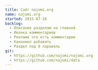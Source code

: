 ```yaml
---
title: Сайт najomi.org
name: najomi.org
started: 2015-07-26
backlog:
  - Описание разделам на главной
  - Иконка комментариев
  - Реклама что есть комментарии
  - Каноникл добавить
  - Раздел под 8 ларавель
git:
  - https://github.com/najomi/najomi.org
  - https://github.com/najomi/data
---
```

